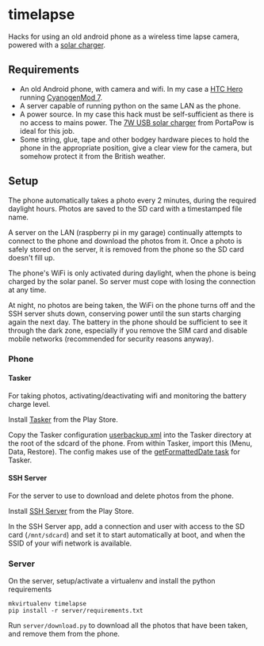 # timelapse
Hacks for using an old android phone as a wireless time lapse camera, powered with a [solar charger](http://www.amazon.co.uk/gp/product/B00BU38MG0/ref=as_li_tl?ie=UTF8&camp=1634&creative=19450&creativeASIN=B00BU38MG0&linkCode=as2&tag=daybarrcom-21&linkId=7BZTGS5ZNT6V6D7R).

## Requirements

* An old Android phone, with camera and wifi. In my case a [HTC Hero](http://en.wikipedia.org/wiki/HTC_Hero) running [CyanogenMod 7](http://www.cyanogenmod.org/).
* A server capable of running python on the same LAN as the phone.
* A power source. In my case this hack must be self-sufficient as there is no access to mains power. The [7W USB solar charger](http://www.amazon.co.uk/gp/product/B00BU38MG0/ref=as_li_tl?ie=UTF8&camp=1634&creative=19450&creativeASIN=B00BU38MG0&linkCode=as2&tag=daybarrcom-21&linkId=7BZTGS5ZNT6V6D7R) from PortaPow is ideal for this job.
* Some string, glue, tape and other bodgey hardware pieces to hold the phone in the appropriate position, give a clear view for the camera, but somehow protect it from the British weather.

## Setup

The phone automatically takes a photo every 2 minutes, during the required daylight hours. Photos are saved to the SD card with a timestamped file name.

A server on the LAN (raspberry pi in my garage) continually attempts to connect to the phone and download the photos from it. Once a photo is safely stored on the server, it is removed from the phone so the SD card doesn't fill up.

The phone's WiFi is only activated during daylight, when the phone is being charged by the solar panel. So server must cope with losing the connection at any time.

At night, no photos are being taken, the WiFi on the phone turns off and the SSH server shuts down, conserving power until the sun starts charging again the next day. The battery in the phone should be sufficient to see it through the dark zone, especially if you remove the SIM card and disable mobile networks (recommended for security reasons anyway).

### Phone

#### Tasker

For taking photos, activating/deactivating wifi and monitoring the battery charge level.

Install [Tasker](https://play.google.com/store/apps/details?id=net.dinglisch.android.taskerm) from the Play Store.

Copy the Tasker configuration [userbackup.xml](userbackup.xml) into the Tasker directory at the root of the sdcard of the phone. From within Tasker, import this (Menu, Data, Restore). The config makes use of the [getFormattedDate task](http://tasker.wikidot.com/getformatteddate) for Tasker.

#### SSH Server

For the server to use to download and delete photos from the phone.

Install [SSH Server](https://play.google.com/store/apps/details?id=com.icecoldapps.sshserver) from the Play Store.

In the SSH Server app, add a connection and user with access to the SD card (`/mnt/sdcard`) and set it to start automatically at boot, and when the SSID of your wifi network is available.

### Server

On the server, setup/activate a virtualenv and install the python requirements

    mkvirtualenv timelapse
    pip install -r server/requirements.txt

Run `server/download.py` to download all the photos that have been taken, and remove them from the phone.
